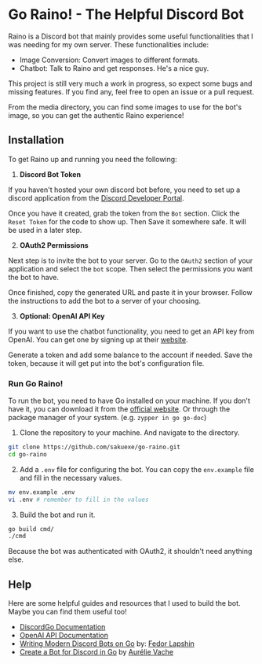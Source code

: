 # Go Raino! - The Helpful Discord Bot

Raino is a Discord bot that mainly provides some useful functionalities
that I was needing for my own server. These functionalities include:

- Image Conversion: Convert images to different formats.
- Chatbot: Talk to Raino and get responses. He's a nice guy.

This project is still very much a work in progress, so expect some bugs
and missing features. If you find any, feel free to open an issue or
a pull request.

From the media directory, you can find some images to use for the bot's
image, so you can get the authentic Raino experience!

## Installation

To get Raino up and running you need the following:

1. **Discord Bot Token** 

If you haven't hosted your own discord bot before, you need to set up
a discord application from the [Discord Developer Portal](https://discord.com/developers/applications).

Once you have it created, grab the token from the `Bot` section. 
Click the `Reset Token` for the code to show up. Then Save it somewhere safe.
It will be used in a later step.

2. **OAuth2 Permissions** 

Next step is to invite the bot to your server.
Go to the `OAuth2` section of your application and select the `bot` scope.
Then select the permissions you want the bot to have.

Once finished, copy the generated URL and paste it in your browser. Follow
the instructions to add the bot to a server of your choosing.

3. **Optional: OpenAI API Key**

If you want to use the chatbot functionality, you need to get an API key from
OpenAI. You can get one by signing up at their [website](https://platform.openai.com/).

Generate a token and add some balance to the account if needed. Save the token,
because it will get put into the bot's configuration file.

### Run Go Raino!

To run the bot, you need to have Go installed on your machine. If you don't have it,
you can download it from the [official website](https://golang.org/). Or through
the package manager of your system. (e.g. `zypper in go go-doc`)

1. Clone the repository to your machine. And navigate to the directory.

```bash
git clone https://github.com/sakuexe/go-raino.git
cd go-raino
```

2. Add a `.env` file for configuring the bot. You can copy the `env.example` file
and fill in the necessary values.

```bash
mv env.example .env
vi .env # remember to fill in the values
```

3. Build the bot and run it.

```bash
go build cmd/
./cmd
```

Because the bot was authenticated with OAuth2, it shouldn't need anything else.

## Help

Here are some helpful guides and resources that I used to build the bot. Maybe
you can find them useful too!

- [DiscordGo Documentation](https://pkg.go.dev/github.com/bwmarrin/discordgo)
- [OpenAI API Documentation](https://beta.openai.com/docs/)
- [Writing Modern Discord Bots on Go](url) by: [Fedor Lapshin](https://medium.com/@lapfed255) 
- [Create a Bot for Discord in Go](https://dev.to/aurelievache/learning-go-by-examples-part-4-create-a-bot-for-discord-in-go-43cf) by [Aurélie Vache](https://dev.to/aurelievache)

